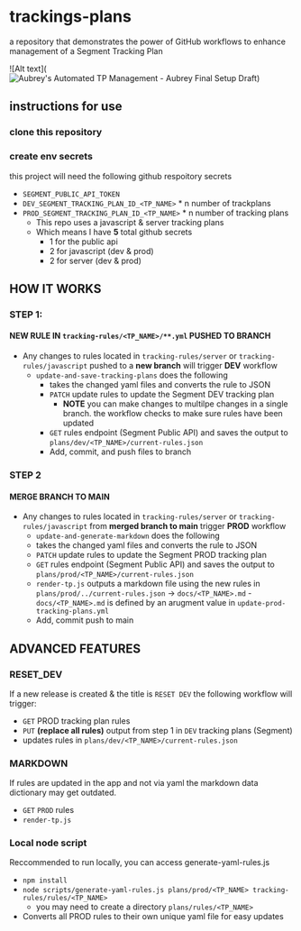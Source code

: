 # trackings-plans
a repository that demonstrates the power of GitHub workflows to enhance management of a Segment Tracking Plan

![Alt text](![Aubrey's Automated TP Management - Aubrey Final Setup Draft](https://github.com/user-attachments/assets/83d617e5-8f52-40b1-afd8-956010b4d662))

## instructions for use

### clone this repository
### create env secrets 
this project will need the following github respoitory secrets 
- `SEGMENT_PUBLIC_API_TOKEN`
- `DEV_SEGMENT_TRACKING_PLAN_ID_<TP_NAME>` * n number of trackplans
- `PROD_SEGMENT_TRACKING_PLAN_ID_<TP_NAME>` * n number of tracking plans
  - This repo uses a javascript & server tracking plans
  - Which means I have **5** total github secrets
    - 1 for the public api
    - 2 for javascript (dev & prod)
    - 2 for server (dev & prod)  

## HOW IT WORKS 

### STEP 1:

#### NEW RULE IN `tracking-rules/<TP_NAME>/**.yml` PUSHED TO BRANCH 

- Any changes to rules located in `tracking-rules/server` or `tracking-rules/javascript` pushed to a **new branch** will trigger **DEV** workflow
  - `update-and-save-tracking-plans` does the following
    - takes the changed yaml files and converts the rule to JSON
    - `PATCH` update rules to update the Segment DEV tracking plan
      - **NOTE** you can make changes to multilpe changes in a single branch. the workflow checks to make sure rules have been updated
    - `GET` rules endpoint (Segment Public API) and saves the output to `plans/dev/<TP_NAME>/current-rules.json` 
    - Add, commit, and push files to branch        

### STEP 2

#### MERGE BRANCH TO MAIN

- Any changes to rules located in `tracking-rules/server` or `tracking-rules/javascript` from **merged branch to main** trigger **PROD** workflow 
  -  `update-and-generate-markdown` does the following
    -  takes the changed yaml files and converts the rule to JSON
    - `PATCH` update rules to update the Segment PROD tracking plan
    - `GET` rules endpoint (Segment Public API) and saves the output to `plans/prod/<TP_NAME>/current-rules.json`
    -  `render-tp.js` outputs a markdown file using the new rules in `plans/prod/../current-rules.json` -> `docs/<TP_NAME>.md`
      -  `docs/<TP_NAME>.md` is defined by an arugment value in `update-prod-tracking-plans.yml`
    - Add, commit push to main
 
## ADVANCED FEATURES

### RESET_DEV

If a new release is created & the title is `RESET DEV` the following workflow will trigger:
- `GET` PROD tracking plan rules
- `PUT` **(replace all rules)** output from step 1 in `DEV` tracking plans (Segment)
- updates rules in `plans/dev/<TP_NAME>/current-rules.json`

### MARKDOWN
If rules are updated in the app and not via yaml the markdown data dictionary may get outdated.
- `GET` `PROD` rules
- `render-tp.js`

### Local node script
Reccommended to run locally, you can access generate-yaml-rules.js
- `npm install`
- `node scripts/generate-yaml-rules.js plans/prod/<TP_NAME> tracking-rules/rules/<TP_NAME>` 
    - you may need to create a directory `plans/rules/<TP_NAME>`
- Converts all PROD rules to their own unique yaml file for easy updates

